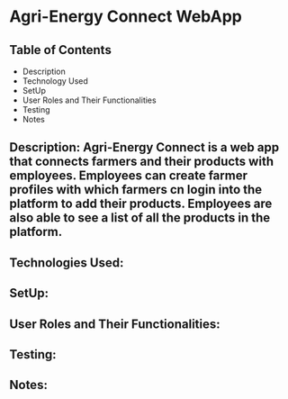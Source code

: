# Agri-Energy Connect WebApp

## Table of Contents
* Description
* Technology Used
* SetUp
* User Roles and Their Functionalities
* Testing
* Notes

## Description: Agri-Energy Connect is a web app that connects farmers and their products with employees. Employees can create farmer profiles with which farmers cn login into the platform to add their products. Employees are also able to see a list of all the products in the platform.

## Technologies Used:

## SetUp:

## User Roles and Their Functionalities:

## Testing:

## Notes:
